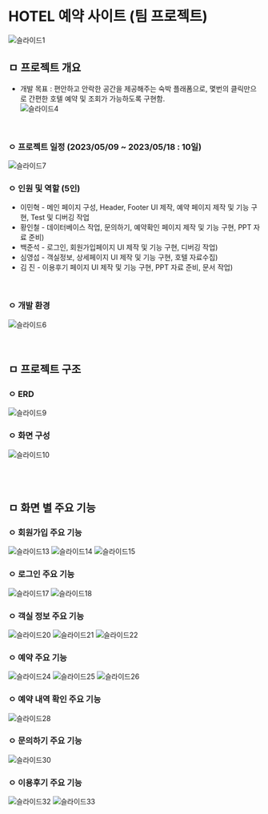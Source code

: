 # HOTEL 예약 사이트 (팀 프로젝트)
![슬라이드1](https://github.com/user-attachments/assets/a9e5e71b-ec10-4ad6-9259-4b278339439e)
<br>

## ㅁ 프로젝트 개요
- 개발 목표 : 편안하고 안락한 공간을 제공해주는 숙박 플래폼으로, 몇번의 클릭만으로 간편한 호텔 예약 및 조회가 가능하도록 구현함.<br>
![슬라이드4](https://github.com/user-attachments/assets/59374123-5967-48ac-b8ed-8236d6acfb6d)
<br>

### ㅇ 프로젝트 일정 (2023/05/09 ~ 2023/05/18 : 10일)
![슬라이드7](https://github.com/user-attachments/assets/c42000fe-f2c9-48c3-962d-d5d185f1342a)
<br>

### ㅇ 인원 및 역할 (5인)
- 이민혁 - 메인 페이지 구성, Header, Footer UI 제작, 예약 페이지 제작 및 기능 구현, Test 및 디버깅 작업
- 황인철 - 데이터베이스 작업, 문의하기, 예약확인 페이지 제작 및 기능 구현, PPT 자료 준비)
- 백준석 - 로그인, 회원가입페이지 UI 제작 및 기능 구현, 디버깅 작업)
- 심영섭 - 객실정보, 상세페이지 UI 제작 및 기능 구현, 호텔 자료수집)
- 김 진  -  이용후기 페이지 UI 제작 및 기능 구현, PPT 자료 준비, 문서 작업)
<br>

### ㅇ 개발 환경
![슬라이드6](https://github.com/user-attachments/assets/76e0ae26-9604-4dce-a1a2-314e41c4c495)
<br><br><br>

## ㅁ 프로젝트 구조
### ㅇ ERD
![슬라이드9](https://github.com/user-attachments/assets/7a9c84cb-0e34-4bf2-b85f-64ddf311165d)
<br>

### ㅇ 화면 구성
![슬라이드10](https://github.com/user-attachments/assets/783d92b7-b507-4dee-be9c-68c233bd90bf)
<br><br><br><br>

## ㅁ 화면 별 주요 기능
### ㅇ 회원가입 주요 기능
![슬라이드13](https://github.com/user-attachments/assets/0a87e41a-559d-43c6-9a56-5785b0854319)
![슬라이드14](https://github.com/user-attachments/assets/e9f4012a-8514-4318-8019-9234df42ad62)
![슬라이드15](https://github.com/user-attachments/assets/830cb96a-4e65-4e03-96e0-26f5bbb1cfc4)
<br>

### ㅇ 로그인 주요 기능
![슬라이드17](https://github.com/user-attachments/assets/64c2d084-bf27-4ea7-9db4-8277cff24ded)
![슬라이드18](https://github.com/user-attachments/assets/4c739185-2587-4495-aac4-6402edfe2b7d)
<br>

### ㅇ 객실 정보 주요 기능
![슬라이드20](https://github.com/user-attachments/assets/34c4d23a-0056-4b7c-a92c-e545a02cee47)
![슬라이드21](https://github.com/user-attachments/assets/3dce2e40-8888-4fed-b413-ae659f03e6ec)
![슬라이드22](https://github.com/user-attachments/assets/89a1d77d-4f44-414d-8ee3-c0b426c07fb5)
<br>

### ㅇ 예약 주요 기능
![슬라이드24](https://github.com/user-attachments/assets/f94201ad-bf5c-45e6-ac28-b3880006a235)
![슬라이드25](https://github.com/user-attachments/assets/956f8dd2-beac-418b-90e9-1fab35677333)
![슬라이드26](https://github.com/user-attachments/assets/b0fd3ea9-b0bf-4eab-98ac-b1e9b36e3178)
<br>

### ㅇ 예약 내역 확인 주요 기능
![슬라이드28](https://github.com/user-attachments/assets/4a96a298-08a2-4837-b3e9-095aa0af3d43)
<br>

### ㅇ 문의하기 주요 기능
![슬라이드30](https://github.com/user-attachments/assets/2ce3d25d-5275-48d9-aee6-62a6d39be464)
<br>

### ㅇ 이용후기 주요 기능
![슬라이드32](https://github.com/user-attachments/assets/cdf8468b-1165-421b-ba8d-70ad32c20dd7)
![슬라이드33](https://github.com/user-attachments/assets/c23c734b-d6db-42a5-b9a3-cad77749c94a)





